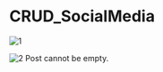 # CRUD_SocialMedia

![1](https://github.com/Shamini5/CRUD_SocialMedia/assets/122971019/e5001290-dcd6-45ff-965b-918f979ed611)

![2](https://github.com/Shamini5/CRUD_SocialMedia/assets/122971019/2eec4b53-5bee-4b3c-80d3-42c9a7e0aee0)
Post cannot be empty.
